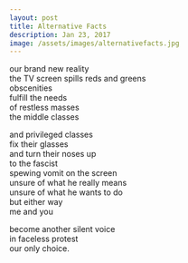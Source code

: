 ```yaml
---
layout: post
title: Alternative Facts
description: Jan 23, 2017
image: /assets/images/alternativefacts.jpg
---
```


our brand new reality   
the TV screen spills reds and greens   
obscenities   
fulfill the needs   
of restless masses   
the middle classes   

and privileged classes   
fix their glasses   
and turn their noses up   
to the fascist   
spewing vomit on the screen   
unsure of what he really means   
unsure of what he wants to do   
but either way   
me and you   

become another silent voice   
in faceless protest   
our only choice.   